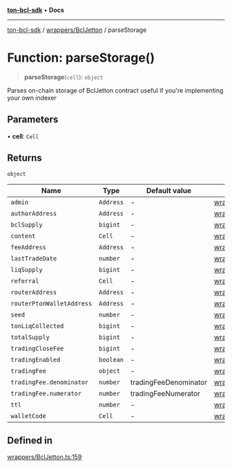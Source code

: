 [**ton-bcl-sdk**](../../../README.md) • **Docs**

***

[ton-bcl-sdk](../../../README.md) / [wrappers/BclJetton](../README.md) / parseStorage

# Function: parseStorage()

> **parseStorage**(`cell`): `object`

Parses on-chain storage of BclJetton contract
useful if you're implementing your own indexer

## Parameters

• **cell**: `Cell`

## Returns

`object`

| Name | Type | Default value | Defined in |
| ------ | ------ | ------ | ------ |
| `admin` | `Address` | - | [wrappers/BclJetton.ts:186](https://github.com/ton-fun-tech/ton-bcl-sdk/blob/efd7a3c444985cb69bafe2086033980ed29e3462/src/wrappers/BclJetton.ts#L186) |
| `authorAddress` | `Address` | - | [wrappers/BclJetton.ts:195](https://github.com/ton-fun-tech/ton-bcl-sdk/blob/efd7a3c444985cb69bafe2086033980ed29e3462/src/wrappers/BclJetton.ts#L195) |
| `bclSupply` | `bigint` | - | [wrappers/BclJetton.ts:189](https://github.com/ton-fun-tech/ton-bcl-sdk/blob/efd7a3c444985cb69bafe2086033980ed29e3462/src/wrappers/BclJetton.ts#L189) |
| `content` | `Cell` | - | [wrappers/BclJetton.ts:187](https://github.com/ton-fun-tech/ton-bcl-sdk/blob/efd7a3c444985cb69bafe2086033980ed29e3462/src/wrappers/BclJetton.ts#L187) |
| `feeAddress` | `Address` | - | [wrappers/BclJetton.ts:196](https://github.com/ton-fun-tech/ton-bcl-sdk/blob/efd7a3c444985cb69bafe2086033980ed29e3462/src/wrappers/BclJetton.ts#L196) |
| `lastTradeDate` | `number` | - | [wrappers/BclJetton.ts:193](https://github.com/ton-fun-tech/ton-bcl-sdk/blob/efd7a3c444985cb69bafe2086033980ed29e3462/src/wrappers/BclJetton.ts#L193) |
| `liqSupply` | `bigint` | - | [wrappers/BclJetton.ts:190](https://github.com/ton-fun-tech/ton-bcl-sdk/blob/efd7a3c444985cb69bafe2086033980ed29e3462/src/wrappers/BclJetton.ts#L190) |
| `referral` | `Cell` | - | [wrappers/BclJetton.ts:202](https://github.com/ton-fun-tech/ton-bcl-sdk/blob/efd7a3c444985cb69bafe2086033980ed29e3462/src/wrappers/BclJetton.ts#L202) |
| `routerAddress` | `Address` | - | [wrappers/BclJetton.ts:205](https://github.com/ton-fun-tech/ton-bcl-sdk/blob/efd7a3c444985cb69bafe2086033980ed29e3462/src/wrappers/BclJetton.ts#L205) |
| `routerPtonWalletAddress` | `Address` | - | [wrappers/BclJetton.ts:206](https://github.com/ton-fun-tech/ton-bcl-sdk/blob/efd7a3c444985cb69bafe2086033980ed29e3462/src/wrappers/BclJetton.ts#L206) |
| `seed` | `number` | - | [wrappers/BclJetton.ts:203](https://github.com/ton-fun-tech/ton-bcl-sdk/blob/efd7a3c444985cb69bafe2086033980ed29e3462/src/wrappers/BclJetton.ts#L203) |
| `tonLiqCollected` | `bigint` | - | [wrappers/BclJetton.ts:194](https://github.com/ton-fun-tech/ton-bcl-sdk/blob/efd7a3c444985cb69bafe2086033980ed29e3462/src/wrappers/BclJetton.ts#L194) |
| `totalSupply` | `bigint` | - | [wrappers/BclJetton.ts:188](https://github.com/ton-fun-tech/ton-bcl-sdk/blob/efd7a3c444985cb69bafe2086033980ed29e3462/src/wrappers/BclJetton.ts#L188) |
| `tradingCloseFee` | `bigint` | - | [wrappers/BclJetton.ts:204](https://github.com/ton-fun-tech/ton-bcl-sdk/blob/efd7a3c444985cb69bafe2086033980ed29e3462/src/wrappers/BclJetton.ts#L204) |
| `tradingEnabled` | `boolean` | - | [wrappers/BclJetton.ts:201](https://github.com/ton-fun-tech/ton-bcl-sdk/blob/efd7a3c444985cb69bafe2086033980ed29e3462/src/wrappers/BclJetton.ts#L201) |
| `tradingFee` | `object` | - | [wrappers/BclJetton.ts:197](https://github.com/ton-fun-tech/ton-bcl-sdk/blob/efd7a3c444985cb69bafe2086033980ed29e3462/src/wrappers/BclJetton.ts#L197) |
| `tradingFee.denominator` | `number` | tradingFeeDenominator | [wrappers/BclJetton.ts:199](https://github.com/ton-fun-tech/ton-bcl-sdk/blob/efd7a3c444985cb69bafe2086033980ed29e3462/src/wrappers/BclJetton.ts#L199) |
| `tradingFee.numerator` | `number` | tradingFeeNumerator | [wrappers/BclJetton.ts:198](https://github.com/ton-fun-tech/ton-bcl-sdk/blob/efd7a3c444985cb69bafe2086033980ed29e3462/src/wrappers/BclJetton.ts#L198) |
| `ttl` | `number` | - | [wrappers/BclJetton.ts:192](https://github.com/ton-fun-tech/ton-bcl-sdk/blob/efd7a3c444985cb69bafe2086033980ed29e3462/src/wrappers/BclJetton.ts#L192) |
| `walletCode` | `Cell` | - | [wrappers/BclJetton.ts:191](https://github.com/ton-fun-tech/ton-bcl-sdk/blob/efd7a3c444985cb69bafe2086033980ed29e3462/src/wrappers/BclJetton.ts#L191) |

## Defined in

[wrappers/BclJetton.ts:159](https://github.com/ton-fun-tech/ton-bcl-sdk/blob/efd7a3c444985cb69bafe2086033980ed29e3462/src/wrappers/BclJetton.ts#L159)
